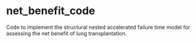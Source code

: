 net_benefit_code
================

Code to implement the structural nested accelerated failure time model for assessing the net benefit of lung transplantation.

